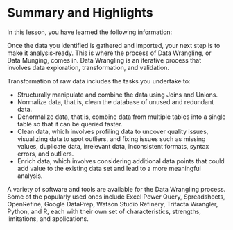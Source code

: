 # Summary and Highlights

In this lesson, you have learned the following information: 

Once the data you identified is gathered and imported, your next step is to make it analysis-ready. This is where the process of Data Wrangling, or Data Munging, comes in. Data Wrangling is an iterative process that involves data exploration, transformation, and validation.  

Transformation of raw data includes the tasks you undertake to:

- Structurally manipulate and combine the data using Joins and Unions.
- Normalize data, that is, clean the database of unused and redundant data.
- Denormalize data, that is, combine data from multiple tables into a single table so that it can be queried faster. 
- Clean data, which involves profiling data to uncover quality issues, visualizing data to spot outliers, and fixing issues such as missing values, duplicate data, irrelevant data, inconsistent formats, syntax errors, and outliers.
- Enrich data, which involves considering additional data points that could add value to the existing data set and lead to a more meaningful analysis.

A variety of software and tools are available for the Data Wrangling process. Some of the popularly used ones include Excel Power Query, Spreadsheets, OpenRefine, Google DataPrep, Watson Studio Refinery, Trifacta Wrangler, Python, and R, each with their own set of characteristics, strengths, limitations, and applications.